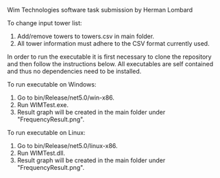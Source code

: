 Wim Technologies software task submission by Herman Lombard

To change input tower list:
1. Add/remove towers to towers.csv in main folder.
2. All tower information must adhere to the CSV format currently used.

In order to run the executable it is first necessary to clone the repository and then follow the instructions below. All executables are self contained and thus no dependencies need to be installed.

To run executable on Windows:
1. Go to bin/Release/net5.0/win-x86.
2. Run WIMTest.exe.
3. Result graph will be created in the main folder under "FrequencyResult.png".

To run executable on Linux:
1. Go to bin/Release/net5.0/linux-x86.
2. Run WIMTest.dll.
3. Result graph will be created in the main folder under "FrequencyResult.png".
